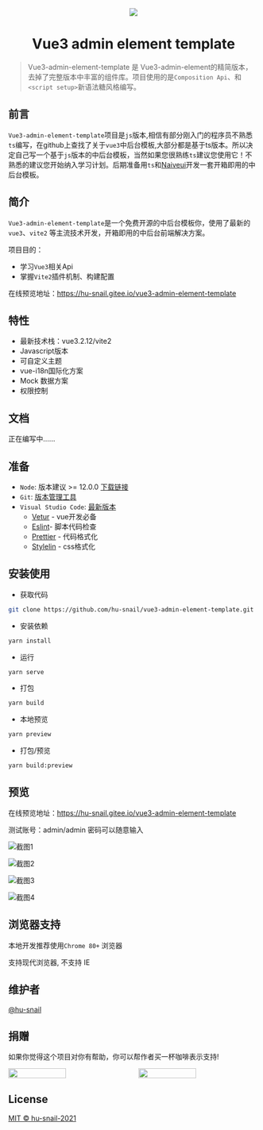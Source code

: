 <div align="center"><img src="https://gitee.com/hu-snail/vue3-admin-element-template/raw/master/src/assets/logo.png"/></div>

<h1 align="center">Vue3 admin element template</h1>

> Vue3-admin-element-template 是 Vue3-admin-element的精简版本，去掉了完整版本中丰富的组件库。项目使用的是`Composition Api`、和`<script setup>`新语法糖风格编写。

## 前言

`Vue3-admin-element-template`项目是`js`版本,相信有部分刚入门的程序员不熟悉`ts`编写，在github上查找了关于`vue3`中后台模板,大部分都是基于ts版本。所以决定自己写一个基于`js`版本的中后台模板，当然如果您很熟练`ts`建议您使用它！不熟悉的建议您开始纳入学习计划。后期准备用`ts`和[Naiveui](https://www.naiveui.com/zh-CN/light)开发一套开箱即用的中后台模板。

## 简介

`Vue3-admin-element-template`是一个免费开源的中后台模板你，使用了最新的`vue3`、`vite2` 等主流技术开发，开箱即用的中后台前端解决方案。

项目目的：

- 学习`Vue3`相关Api
- 掌握`Vite2`插件机制、构建配置

在线预览地址：https://hu-snail.gitee.io/vue3-admin-element-template 

## 特性

- 最新技术栈：vue3.2.12/vite2
- Javascript版本
- 可自定义主题
- vue-i18n国际化方案
- Mock 数据方案
- 权限控制

## 文档

正在编写中......

## 准备

- `Node`: 版本建议 >= 12.0.0 [下载链接](https://nodejs.org/zh-cn/download/)
- `Git`: [版本管理工具](https://www.git-scm.com/download)
- `Visual Studio Code`: [最新版本](https://code.visualstudio.com/Download/)
  - [Vetur](https://marketplace.visualstudio.com/items?itemName=octref.vetur) - vue开发必备
  - [Eslint](https://marketplace.visualstudio.com/items?itemName=dbaeumer.vscode-eslint)- 脚本代码检查
  - [Prettier](https://marketplace.visualstudio.com/items?itemName=esbenp.prettier-vscode) - 代码格式化
  - [Stylelin](https://marketplace.visualstudio.com/items?itemName=stylelint.vscode-stylelint) - css格式化

## 安装使用

- 获取代码

```sh
git clone https://github.com/hu-snail/vue3-admin-element-template.git
```

- 安装依赖

```sh
yarn install
```

- 运行

```sh
yarn serve
```

- 打包

```sh
yarn build
```

- 本地预览

```sh
yarn preview
```

- 打包/预览

```sh
yarn build:preview
```

## 预览

在线预览地址：https://hu-snail.gitee.io/vue3-admin-element-template 

测试账号：admin/admin 密码可以随意输入

![截图1](https://gitee.com/hu-snail/vue3-admin-element-template/raw/master/src/assets/demo/01.png)

![截图2](https://gitee.com/hu-snail/vue3-admin-element-template/raw/master/src/assets/demo/02.png)

![截图3](https://gitee.com/hu-snail/vue3-admin-element-template/raw/master/src/assets/demo/03.png)

![截图4](https://gitee.com/hu-snail/vue3-admin-element-template/raw/master/src/assets/demo/04.png)

## 浏览器支持

本地开发推荐使用`Chrome 80+` 浏览器

支持现代浏览器, 不支持 IE

## 维护者

[@hu-snail](https://github.com/hu-snail/)

## 捐赠

如果你觉得这个项目对你有帮助，你可以帮作者买一杯咖啡表示支持!

<div style="display: flex; justify-content: space-between;"><img width="48%" src="https://gitee.com/hu-snail/vue3-admin-element-template/raw/master/src/assets/wx.jpeg"/><img  width="48%" src="https://gitee.com/hu-snail/vue3-admin-element-template/raw/master/src/assets/zfb.jpeg"/></div>

## License

[MIT © hu-snail-2021](https://github.com/hu-snail/vue3-admin-element-template/blob/master/LICENSE)


